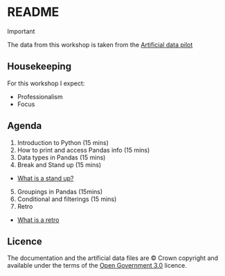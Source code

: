 # README

> [!IMPORTANT]  
> The data from this workshop is taken from the [Artificial data pilot](https://digital.nhs.uk/services/artificial-data)

## Housekeeping
For this workshop I expect:
- Professionalism
- Focus

## Agenda
1. Introduction to Python (15 mins)
2. How to print and access Pandas info (15 mins)
3. Data types in Pandas (15 mins)
4. Break and Stand up (15 mins)
  - [What is a stand up?](https://www.atlassian.com/team-playbook/plays/standups)
5. Groupings in Pandas (15mins)
6. Conditional and filterings (15 mins)
7. Retro 
  - [What is a retro](https://www.atlassian.com/team-playbook/plays/retrospective)

## Licence
The documentation and the artificial data files are © Crown copyright and available under the terms of the [Open Government 3.0](https://www.nationalarchives.gov.uk/doc/open-government-licence/version/3/) licence.

